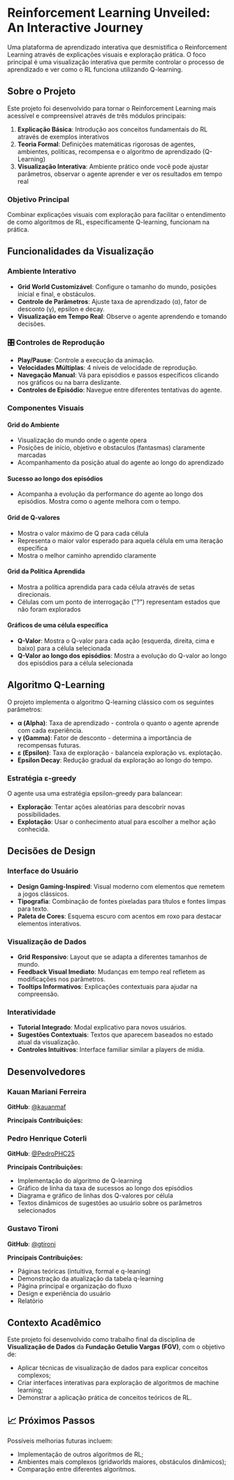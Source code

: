 # Reinforcement Learning Unveiled: An Interactive Journey

Uma plataforma de aprendizado interativa que desmistifica o Reinforcement Learning através de explicações visuais e exploração prática. O foco principal é uma visualização interativa que permite controlar o processo de aprendizado e ver como o RL funciona utilizando Q-learning.

## Sobre o Projeto

Este projeto foi desenvolvido para tornar o Reinforcement Learning mais acessível e compreensível através de três módulos principais:

1. **Explicação Básica**: Introdução aos conceitos fundamentais do RL através de exemplos interativos
2. **Teoria Formal**: Definições matemáticas rigorosas de agentes, ambientes, políticas, recompensa e o algoritmo de aprendizado (Q-Learning)
3. **Visualização Interativa**: Ambiente prático onde você pode ajustar parâmetros, observar o agente aprender e ver os resultados em tempo real

### Objetivo Principal

Combinar explicações visuais com exploração para facilitar o entendimento de como algoritmos de RL, especificamente Q-learning, funcionam na prática.

## Funcionalidades da Visualização

### Ambiente Interativo
- **Grid World Customizável**: Configure o tamanho do mundo, posições inicial e final, e obstáculos.
- **Controle de Parâmetros**: Ajuste taxa de aprendizado (α), fator de desconto (γ), epsilon e decay.
- **Visualização em Tempo Real**: Observe o agente aprendendo e tomando decisões.

### 🎛️ Controles de Reprodução
- **Play/Pause**: Controle a execução da animação.
- **Velocidades Múltiplas**: 4 níveis de velocidade de reprodução.
- **Navegação Manual**: Vá para episódios e passos específicos clicando nos gráficos ou na barra deslizante.
- **Controles de Episódio**: Navegue entre diferentes tentativas do agente.

### Componentes Visuais

#### Grid do Ambiente
- Visualização do mundo onde o agente opera
- Posições de início, objetivo e obstaculos (fantasmas) claramente marcadas
- Acompanhamento da posição atual do agente ao longo do aprendizado

#### Sucesso ao longo dos episódios
- Acompanha a evolução da performance do agente ao longo dos episódios.
   Mostra como o agente melhora com o tempo.

#### Grid de Q-valores
- Mostra o valor máximo de Q para cada célula
- Representa o maior valor esperado para aquela célula em uma iteração específica
- Mostra o melhor caminho aprendido claramente

#### Grid da Política Aprendida
- Mostra a política aprendida para cada célula através de setas direcionais.
- Células com um ponto de interrogação ("?") representam estados que não foram explorados

#### Gráficos de uma célula específica
- **Q-Valor**: Mostra o Q-valor para cada ação (esquerda, direita, cima e baixo) para a célula selecionada
- **Q-Valor ao longo dos episódios**: Mostra a evolução do Q-valor ao longo dos episódios para a célula selecionada

## Algoritmo Q-Learning

O projeto implementa o algoritmo Q-learning clássico com os seguintes parâmetros:

- **α (Alpha)**: Taxa de aprendizado - controla o quanto o agente aprende com cada experiência.
- **γ (Gamma)**: Fator de desconto - determina a importância de recompensas futuras.
- **ε (Epsilon)**: Taxa de exploração - balanceia exploração vs. explotação.
- **Epsilon Decay**: Redução gradual da exploração ao longo do tempo.

### Estratégia ε-greedy
O agente usa uma estratégia epsilon-greedy para balancear:
- **Exploração**: Tentar ações aleatórias para descobrir novas possibilidades.
- **Explotação**: Usar o conhecimento atual para escolher a melhor ação conhecida.

## Decisões de Design

### Interface do Usuário
- **Design Gaming-Inspired**: Visual moderno com elementos que remetem a jogos clássicos.
- **Tipografia**: Combinação de fontes pixeladas para títulos e fontes limpas para texto.
- **Paleta de Cores**: Esquema escuro com acentos em roxo para destacar elementos interativos.

### Visualização de Dados
- **Grid Responsivo**: Layout que se adapta a diferentes tamanhos de mundo.
- **Feedback Visual Imediato**: Mudanças em tempo real refletem as modificações nos parâmetros.
- **Tooltips Informativos**: Explicações contextuais para ajudar na compreensão.

### Interatividade
- **Tutorial Integrado**: Modal explicativo para novos usuários.
- **Sugestões Contextuais**: Textos que aparecem baseados no estado atual da visualização.
- **Controles Intuitivos**: Interface familiar similar a players de mídia.

## Desenvolvedores

### Kauan Mariani Ferreira
**GitHub**: [@kauanmaf](https://github.com/kauanmaf)

**Principais Contribuições:**


### Pedro Henrique Coterli
**GitHub**: [@PedroPHC25](https://github.com/PedroPHC25)

**Principais Contribuições:**
- Implementação do algoritmo de Q-learning
- Gráfico de linha da taxa de sucessos ao longo dos episódios
- Diagrama e gráfico de linhas dos Q-valores por célula
- Textos dinâmicos de sugestões ao usuário sobre os parâmetros selecionados


### Gustavo Tironi
**GitHub**: [@gtironi](https://github.com/gtironi)

**Principais Contribuições:**
- Páginas teóricas (intuitiva, formal e q-leaning)
- Demonstração da atualização da tabela q-learning
- Página principal e organização do fluxo
- Design e experiência do usuário
- Relatório

## Contexto Acadêmico

Este projeto foi desenvolvido como trabalho final da disciplina de **Visualização de Dados** da **Fundação Getulio Vargas (FGV)**, com o objetivo de:

- Aplicar técnicas de visualização de dados para explicar conceitos complexos;
- Criar interfaces interativas para exploração de algoritmos de machine learning;
- Demonstrar a aplicação prática de conceitos teóricos de RL.

## 📈 Próximos Passos

Possíveis melhorias futuras incluem:
- Implementação de outros algoritmos de RL;
- Ambientes mais complexos (gridworlds maiores, obstáculos dinâmicos);
- Comparação entre diferentes algoritmos.
